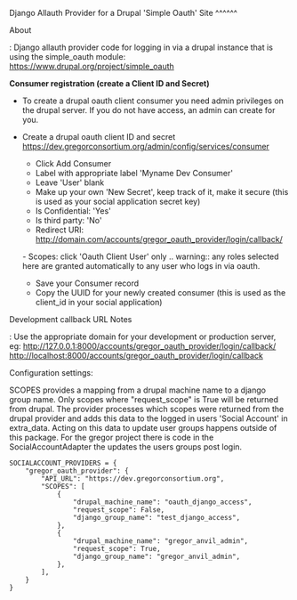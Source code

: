 Django Allauth Provider for a Drupal \'Simple Oauth\' Site \^\^\^\^\^\^

About

:   Django allauth provider code for logging in via a drupal instance
    that is using the simple_oauth module:
    <https://www.drupal.org/project/simple_oauth>

**Consumer registration (create a Client ID and Secret)**

-   To create a drupal oauth client consumer you need admin privileges
    on the drupal server. If you do not have access, an admin can create
    for you.

-   Create a drupal oauth client ID and secret
    <https://dev.gregorconsortium.org/admin/config/services/consumer>

    -   Click Add Consumer
    -   Label with appropriate label \'Myname Dev Consumer\'
    -   Leave \'User\' blank
    -   Make up your own \'New Secret\', keep track of it, make it
        secure (this is used as your social application secret key)
    -   Is Confidential: \'Yes\'
    -   Is third party: \'No\'
    -   Redirect URI:
        <http://domain.com/accounts/gregor_oauth_provider/login/callback/>

    \- Scopes: click \'Oauth Client User\' only .. warning:: any roles
    selected here are granted automatically to any user who logs in via
    oauth.

    -   Save your Consumer record
    -   Copy the UUID for your newly created consumer (this is used as
        the client_id in your social application)

Development callback URL Notes

:   Use the appropriate domain for your development or production
    server, eg:
    <http://127.0.0.1:8000/accounts/gregor_oauth_provider/login/callback/>
    <http://localhost:8000/accounts/gregor_oauth_provider/login/callback>

Configuration settings:

SCOPES provides a mapping from a drupal machine name to a django group
name. Only scopes where \"request_scope\" is True will be returned from
drupal. The provider processes which scopes were returned from the
drupal provider and adds this data to the logged in users \'Social
Account\' in extra_data. Acting on this data to update user groups
happens outside of this package. For the gregor project there is code in
the SocialAccountAdapter the updates the users groups post login.

``` 
SOCIALACCOUNT_PROVIDERS = {
    "gregor_oauth_provider": {
        "API_URL": "https://dev.gregorconsortium.org",
        "SCOPES": [
            {
                "drupal_machine_name": "oauth_django_access",
                "request_scope": False,
                "django_group_name": "test_django_access",
            },
            {
                "drupal_machine_name": "gregor_anvil_admin",
                "request_scope": True,
                "django_group_name": "gregor_anvil_admin",
            },
        ],
    }
}
```
